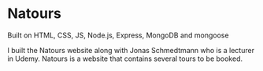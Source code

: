 # Natours

Built on HTML, CSS, JS, Node.js, Express, MongoDB and mongoose

I built the Natours website along with Jonas Schmedtmann who is a lecturer in Udemy. Natours is a website that contains several tours to be booked.
